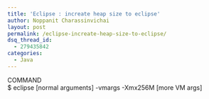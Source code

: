 ```yaml
---
title: 'Eclipse : increate heap size to eclipse'
author: Noppanit Charassinvichai
layout: post
permalink: /eclipse-increate-heap-size-to-eclipse/
dsq_thread_id:
  - 279435842
categories:
  - Java
---
```

<div class="codetop">
  COMMAND
</div>

<div class="codemain">
  $ eclipse [normal arguments] -vmargs -Xmx256M [more VM args]
</div>